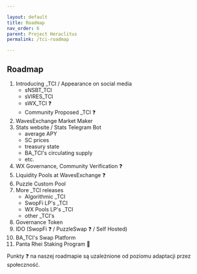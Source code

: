 ```yaml
---

layout: default
title: Roadmap
nav_order: 6
parent: Project Heraclitus
permalink: /tci-roadmap

---
```


## Roadmap

1. Introducing _TCI / Appearance on social media
	- sNSBT_TCI
	- sVIRES_TCI
	- sWX_TCI ❓
	- Community Proposed _TCI ❓
2. WavesExchange Market Maker
3. Stats website / Stats Telegram Bot
	- average APY
	- SC prices
	- treasury state
	- BA_TCI's circulating supply
	- etc.
4. WX Governance, Community Verification ❓
5. Liquidity Pools at WavesExchange ❓
6. Puzzle Custom Pool
7. More _TCI releases
	- Algorithmic _TCI
	- SwopFi LP's _TCI
	- WX Pools LP's _TCI
	- other _TCI's
8. Governance Token
9. IDO (SwopFi ❓ / PuzzleSwap ❓ / Self Hosted)
10. BA_TCI's Swap Platform
11. Panta Rhei Staking Program 👀

Punkty ❓ na naszej roadmapie są uzależnione od poziomu adaptacji przez społeczność.